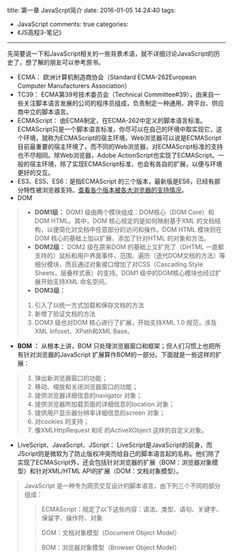 title: 第一章 JavaScrpt简介
date: 2016-01-05 14:24:40
tags:
- JavaScript
comments: true
categories:
- 《JS高程3-笔记》
---
先简要说一下和JavaScript相关的一些背景术语，就不详细讨论JavaScript的历史了，想了解的朋友可以参考原书。
<!--more-->
+ ECMA：
欧洲计算机制造商协会（Standard ECMA-262European Computer Manufacturers Association）
+ TC39：
ECMA第39号技术委员会（Technical Committee#39），由来自一些关注脚本语言发展的公司的程序员组成，负责制定一种通用、跨平台、供应商中立的脚本语言。
+ ECMAScript：
由ECMA制定，在ECMA-262中定义的脚本语言标准。ECMAScript只是一个脚本语言标准，你尽可以在自己的环境中取实现它，这个环境，就称为ECMAScript的宿主环境，Web浏览器可以说是ECMAScript目前最重要的宿主环境了，而不同的Web浏览器，对ECMAScript标准的支持也不尽相同。除Web浏览器，Adobe ActionScript也实现了ECMAScript。一般的宿主环境，除了实现ECMAScript标准，也会有各自的扩展，以便与环境更好的交互。
+ ES3、ES5、ES6：是指ECMAScript 的三个版本，最新版是ES6，已经有部分特性被浏览器支持。[查看各个版本被各大浏览器的支持情况](http://kangax.github.io/compat-table/es5/)。
+ DOM
>+  **DOM1级：**
> DOM1 级由两个模块组成：DOM核心（DOM Core）和DOM HTML。其中，DOM 核心规定的是如何映射基于XML 的文档结构，以便简化对文档中任意部分的访问和操作。DOM HTML 模块则在DOM 核心的基础上加以扩展，添加了针对HTML 的对象和方法。
>+  **DOM2级：**
>DOM2 级在原来DOM 的基础上又扩充了（DHTML 一直都支持的）鼠标和用户界面事件、范围、遍历（迭代DOM文档的方法）等细分模块，而且通过对象接口增加了对CSS（Cascading Style Sheets，层叠样式表）的支持。DOM1 级中的DOM核心模块也经过扩展开始支持XML 命名空间。
>+  **DOM3级：**
>1. 引入了以统一方式加载和保存文档的方法
>2. 新增了验证文档的方法
>3. DOM3 级也对DOM 核心进行了扩展，开始支持XML 1.0 规范，涉及XML Infoset、XPath和XML Base。

* **BOM ：**
从根本上讲，BOM 只处理浏览器窗口和框架；但人们习惯上也把所有针对浏览器的JavaScript 扩展算作BOM的一部分。下面就是一些这样的扩展：
>1. 弹出新浏览器窗口的功能；
>2. 移动、缩放和关闭浏览器窗口的功能；
>3. 提供浏览器详细信息的navigator 对象；
>4. 提供浏览器所加载页面的详细信息的location 对象；
>5. 提供用户显示器分辨率详细信息的screen 对象；
>6. 对cookies 的支持；
>7. 像XMLHttpRequest 和IE 的ActiveXObject 这样的自定义对象。


+ LiveScript、JavaScript、JScript：
LiveScript是JavaScript的前身，而JScript则是微软为了防止版权冲突而给自己的脚本语言起的名称。他们除了实现了ECMAScript外，还会包括针对浏览器的扩展（BOM：浏览器对象模型）和针对XML/HTML API的扩展（DOM：文档对象模型）。
>JavaScript 是一种专为网页交互设计的脚本语言，由下列三个不同的部分组成：
>>ECMAScript：规定了以下这些内容：语法、类型、语句、关键字、保留字、操作符、对象
>
>>DOM：文档对象模型（Document Object Model）
>
>>BOM：浏览器对象模型（Browser Object Model）